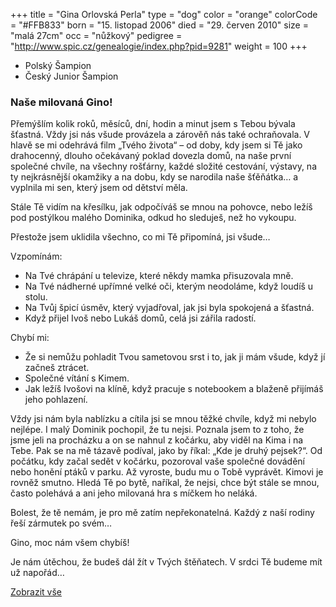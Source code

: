 +++
title = "Gina Orlovská Perla"
type = "dog"
color = "orange"
colorCode = "#FFB833"
born = "15. listopad 2006"
died = "29. červen 2010"
size = "malá 27cm"
occ = "nůžkový"
pedigree = "http://www.spic.cz/genealogie/index.php?pid=9281"
weight = 100
+++

* Polský Šampion
* Český Junior Šampion

<div class="album465848173847550 fb-album-container"></div>

<div class="content hideContent" link="gina">

<h3>Naše milovaná Gino!</h3>

<p>
Přemýšlím kolik roků, měsíců, dní, hodin a minut jsem s Tebou bývala šťastná. Vždy jsi nás všude provázela a zárověň nás také ochraňovala. V hlavě se mi odehrává film „Tvého života“ – od doby, kdy jsem si Tě jako drahocenný, dlouho očekávaný poklad dovezla domů, na naše první společné chvíle, na všechny rošťárny, každé složité cestování, výstavy, na ty nejkrásnější okamžiky a na dobu, kdy se narodila naše šťěňátka… a vyplnila mi sen, který jsem od dětství měla.
</p>

<p>
Stále Tě vidím na křesílku, jak odpočíváš se mnou na pohovce, nebo ležíš pod postýlkou malého Dominika, odkud ho sleduješ, než ho vykoupu.
</p>

<p>
Přestože jsem uklidila všechno, co mi Tě připomíná, jsi všude…
</p>

<p>
Vzpomínám:
</p>

<ul>
  <li>Na Tvé chrápání u televize, které někdy mamka přisuzovala mně.</li>
  <li>Na Tvé nádherné upřímné velké oči, kterým neodoláme, když loudíš u stolu.</li>
  <li>Na Tvůj špicí úsměv, který vyjadřoval, jak jsi byla spokojená a šťastná.</li>
  <li>Když přijel Ivoš nebo Lukáš domů, celá jsi zářila radostí.</li>
</ul>

<p>
Chybí mi:
</p>

<ul>
  <li>Že si nemůžu pohladit Tvou sametovou srst i to, jak ji mám všude, když jí začneš ztrácet.</li>
  <li>Společné vítání s Kimem.</li>
  <li>Jak ležíš Ivošovi na klíně, když pracuje s notebookem a blaženě přijímáš jeho pohlazení.</li>
</ul>

<p>
Vždy jsi nám byla nablízku a cítila jsi se mnou těžké chvíle, když mi nebylo nejlépe. I malý Dominik pochopil, že tu nejsi. Poznala jsem to z toho, že jsme jeli na procházku a on se nahnul z kočárku, aby viděl na Kima i na Tebe. Pak se na mě tázavě podíval, jako by říkal: „Kde je druhý pejsek?“. Od počátku, kdy začal sedět v kočárku, pozoroval vaše společné dovádění nebo honění ptáků v parku. Až vyroste, budu mu o Tobě vyprávět. Kimovi je rovněž smutno. Hledá Tě po bytě, naříkal, že nejsi, chce být stále se mnou, často polehává a ani jeho milovaná hra s míčkem ho neláká.
</p>

<p>
Bolest, že tě nemám, je pro mě zatím nepřekonatelná. Každý z naší rodiny řeší zármutek po svém…
</p>

<p>
Gino, moc nám všem chybíš!
</p>

<p>
Je nám útěchou, že budeš dál žít v Tvých štěňatech. V srdci Tě budeme mít už napořád…
</p>

</div>

<div class="show-more">
  <a href="#gina" lang="cz">Zobrazit vše</a>
</div>

<script type="text/javascript">

    window.addEventListener("load",function() {
      jQuery( document ).ready(function ($) {
        $(".album465848173847550").FacebookAlbumBrowser({
              account: "chsfoxriver",
              accessToken: "775908159169504|cYEIsh0rs25OQQC8Ex2hXyCOut4",
              onlyAlbum: "465848173847550",
              showComments: false,
              commentsLimit:3,
              showAccountInfo: false,
              showAlbumNameInPreview: false,
              showImageCount: false,
              showImageText: true,
              shareButton: false,
              albumsPageSize: 10,
              photosPageSize: 4,
              lightbox: true,
              photosCheckbox: false,
	            pluginImagesPath: "../images/",
              likeButton: false,
              shareButton: false,
              showMoreButton: false
          });
      });
    },false);
</script>
